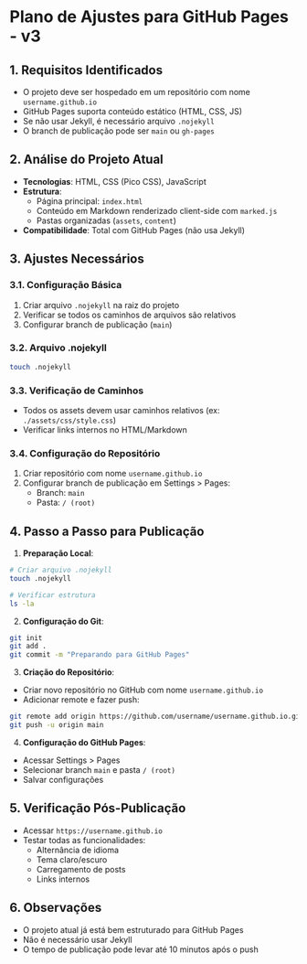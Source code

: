 # Plano de Ajustes para GitHub Pages - v3

## 1. Requisitos Identificados
- O projeto deve ser hospedado em um repositório com nome `username.github.io`
- GitHub Pages suporta conteúdo estático (HTML, CSS, JS)
- Se não usar Jekyll, é necessário arquivo `.nojekyll`
- O branch de publicação pode ser `main` ou `gh-pages`

## 2. Análise do Projeto Atual
- **Tecnologias**: HTML, CSS (Pico CSS), JavaScript
- **Estrutura**:
  - Página principal: `index.html`
  - Conteúdo em Markdown renderizado client-side com `marked.js`
  - Pastas organizadas (`assets`, `content`)
- **Compatibilidade**: Total com GitHub Pages (não usa Jekyll)

## 3. Ajustes Necessários

### 3.1. Configuração Básica
1. Criar arquivo `.nojekyll` na raiz do projeto
2. Verificar se todos os caminhos de arquivos são relativos
3. Configurar branch de publicação (`main`)

### 3.2. Arquivo .nojekyll
```bash
touch .nojekyll
```

### 3.3. Verificação de Caminhos
- Todos os assets devem usar caminhos relativos (ex: `./assets/css/style.css`)
- Verificar links internos no HTML/Markdown

### 3.4. Configuração do Repositório
1. Criar repositório com nome `username.github.io`
2. Configurar branch de publicação em Settings > Pages:
   - Branch: `main`
   - Pasta: `/ (root)`

## 4. Passo a Passo para Publicação

1. **Preparação Local**:
```bash
# Criar arquivo .nojekyll
touch .nojekyll

# Verificar estrutura
ls -la
```

2. **Configuração do Git**:
```bash
git init
git add .
git commit -m "Preparando para GitHub Pages"
```

3. **Criação do Repositório**:
- Criar novo repositório no GitHub com nome `username.github.io`
- Adicionar remote e fazer push:
```bash
git remote add origin https://github.com/username/username.github.io.git
git push -u origin main
```

4. **Configuração do GitHub Pages**:
- Acessar Settings > Pages
- Selecionar branch `main` e pasta `/ (root)`
- Salvar configurações

## 5. Verificação Pós-Publicação
- Acessar `https://username.github.io`
- Testar todas as funcionalidades:
  - Alternância de idioma
  - Tema claro/escuro
  - Carregamento de posts
  - Links internos

## 6. Observações
- O projeto atual já está bem estruturado para GitHub Pages
- Não é necessário usar Jekyll
- O tempo de publicação pode levar até 10 minutos após o push